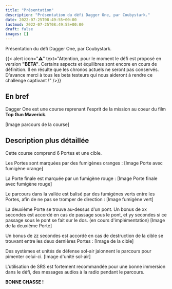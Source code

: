 ```yaml
---
title: "Présentation"
description: "Présentation du défi Dagger One, par Coubystark."
date: 2022-07-25T08:49:55+00:00
lastmod: 2022-07-25T08:49:55+00:00
draft: false
images: []
---
```


Présentation du défi Dagger One, par Coubystark.

{{< alert icon="⚠️" text="Attention, pour le moment le défi est proposé en version <strong>**"BETA"**</strong>. Certains aspects et équilibres sont encore en cours de définition. Il en résulte que les chronos actuels ne seront pas conservés. D'avance merci à tous les beta testeurs qui nous aideront à rendre ce challenge captivant !" />}}

## En bref

Dagger One est une course reprenant l'esprit de la mission au coeur du film **Top Gun Maverick**.

[Image parcours de la course]


## Description plus détaillée

Cette course comprend 6 Portes et une cible.

Les Portes sont marquées par des fumigènes oranges :
[Image Porte avec fumigène orange]

La Porte finale est marquée par un fumigène rouge :
[Image Porte finale avec fumigène rouge]

Le parcours dans la vallée est balisé par des fumigènes verts entre les Portes, afin de ne pas se tromper de direction :
[Image fumigène vert]

La deuxième Porte se trouve au-dessus d'un pont.
Un bonus de xx secondes est accordé en cas de passage sous le pont, et yy secondes si ce passage sous le pont se fait sur le dos. (en cours d'implémentation)
[Image de la deuxième Porte]

Un bonus de zz secondes est accordé en cas de destruction de la cible se trouvant entre les deux dernières Portes :
[Image de la cible]

Des systèmes et unités de défense sol-air jalonnent le parcours pour pimenter celui-ci.
[Image d'unité sol-air]

L'utilisation de SRS est fortement recommandée pour une bonne immersion dans le défi, des messages audios à la radio pendant le parcours.


**BONNE CHASSE !**

